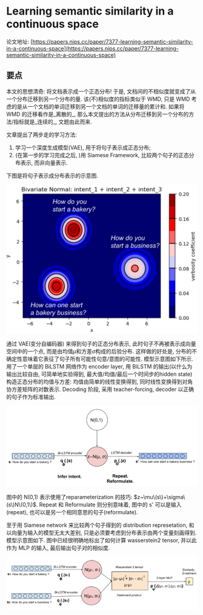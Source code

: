 # Learning semantic similarity in a continuous space

论文地址: [https://papers.nips.cc/paper/7377-learning-semantic-similarity-in-a-continuous-space](https://papers.nips.cc/paper/7377-learning-semantic-similarity-in-a-continuous-space)

## 要点

本文的思想清奇: 将文档表示成一个正态分布! 于是, 文档间的不相似度就变成了从一个分布迁移到另一个分布的量. 该\(不\)相似度的指标类似于 WMD, 只是 WMD 考虑的是从一个文档的单词迁移到另一个文档的单词的迁移量的累计和. 如果将 WMD 的迁移看作是_离散的_, 那么本文提出的方法从分布迁移到另一个分布的方法/指标就是_连续的_, 文题由此而来.

文章提出了两步走的学习方法:

1. 学习一个深度生成模型\(VAE\), 用于将句子表示成正态分布;
2. \(在第一步的学习完成之后, \)用 Siamese Framework, 比较两个句子的正态分布表示, 而非向量表示.

下图是将句子表示成分布表示的示意图.

![illustration\_sentence\_distribution\_representation.png](../../.gitbook/assets/illustration_sentence_distribution_representation.png)

通过 VAE\(变分自编码器\) 来得到句子的正态分布表示, 此时句子不再被表示成向量空间中的一个点, 而是由均值$\mu$和方差$\sigma$构成的后验分布. 这样做的好处是, 分布的不确定性意味着它表征了句子所有可能性句意/意图的可能性. 模型示意图如下所示. 用了一个单层的 BiLSTM 网络作为 encoder layer, 用 BiLSTM 的输出\(以什么为输出比较自由, 可简单地实验得到, 最大值/均值/最后一个时间步的hidden state\)构造正态分布的均值与方差: 均值由简单的线性变换得到, 同时线性变换得到对角协方差矩阵的对数表示. Decoding 阶段, 采用 teacher-forcing, decoder 以正确的句子作为标准输出.

![vae4sentence\_representation.png](../../.gitbook/assets/vae4sentence_representation.png)

图中的 N\(0,1\) 表示使用了reparameterization 的技巧: $z~\mu\(s\)+\sigma\(s\)N\(0,1\)$. Repeat 和 Reformulate 则分别意味着, 图中的 s' 可以是输入\(repeat\), 也可以是另一个相同意思的句子\(reformulate\).

至于用 Siamese network 来比较两个句子得到的 distribution represetation, 和以向量为输入的模型无太大差别, 只是必须要考虑到分布表示由两个变量刻画得到. 模型示意图如下. 图中已经很明确地标出了如何计算 wasserstein2 tensor, 并以此作为 MLP 的输入, 最后输出句子对的相似度.

![variational\_siamese\_network.png](../../.gitbook/assets/variational_siamese_network.png)

